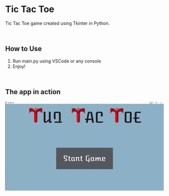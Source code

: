 # Tic Tac Toe
Tic Tac Toe game created using Tkinter in Python.

<br/>

## How to Use

1. Run main.py using VSCode or any console
2. Enjoy!

<br/>

## The app in action

![](samples/vidsample.gif)
